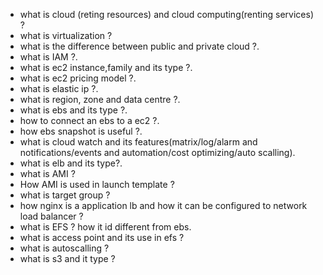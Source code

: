 - what is cloud (reting resources) and  cloud computing(renting services) ?
- what is virtualization ?
- what is the difference between public and private cloud ?.
- what is IAM ?.
- what is ec2 instance,family and its type ?.
- what is ec2 pricing model ?.
- what is elastic ip ?.
- what is region, zone and data centre ?.
- what is ebs and its type ?.
- how to connect an ebs to a ec2 ?.
- how ebs snapshot is useful ?.
- what is cloud watch  and its features(matrix/log/alarm and notifications/events and automation/cost optimizing/auto scalling).
- what is elb and its type?.
- what is AMI ?
- How AMI is used in launch template ?
- what is target group ?
- how nginx is a application lb and how it can be configured to network load balancer ?
- what is EFS ? how it id different from ebs.
- what is access point and its use in efs ?
- what is autoscalling ?
- what is s3 and it type ?